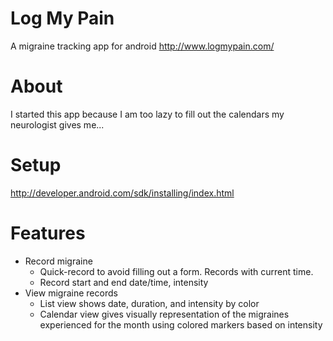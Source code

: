 Log My Pain
=========

A migraine tracking app for android
http://www.logmypain.com/

About
===
I started this app because I am too lazy to fill out the calendars my neurologist gives me...

Setup
===

http://developer.android.com/sdk/installing/index.html

Features
===

- Record migraine
  - Quick-record to avoid filling out a form. Records with current time.
  - Record start and end date/time, intensity
- View migraine records
  - List view shows date, duration, and intensity by color
  - Calendar view gives visually representation of the migraines experienced for the month using colored markers based on intensity
